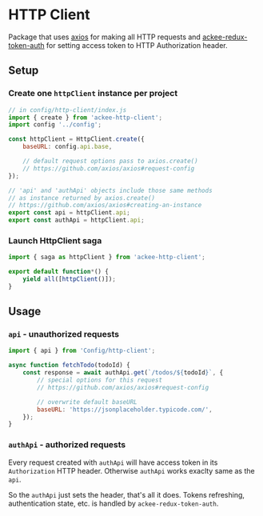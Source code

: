 # HTTP Client

Package that uses [axios](https://github.com/axios/axios) for making all HTTP requests and [ackee-redux-token-auth](https://www.npmjs.com/package/ackee-redux-token-auth) for setting access token to HTTP Authorization header.

## Setup

### Create one `httpClient` instance per project

```js
// in config/http-client/index.js
import { create } from 'ackee-http-client';
import config '../config';

const httpClient = HttpClient.create({
    baseURL: config.api.base,

    // default request options pass to axios.create()
    // https://github.com/axios/axios#request-config
});

// 'api' and 'authApi' objects include those same methods
// as instance returned by axios.create()
// https://github.com/axios/axios#creating-an-instance
export const api = httpClient.api;
export const authApi = httpClient.api;
```

### Launch HttpClient saga

```js
import { saga as httpClient } from 'ackee-http-client';

export default function*() {
    yield all([httpClient()]);
}
```

## Usage

### `api` - unauthorized requests

```js
import { api } from 'Config/http-client';

async function fetchTodo(todoId) {
    const response = await authApi.get(`/todos/${todoId}`, {
        // special options for this request
        // https://github.com/axios/axios#request-config

        // overwrite default baseURL
        baseURL: 'https://jsonplaceholder.typicode.com/',
    });
}
```

### `authApi` - authorized requests

Every request created with `authApi` will have access token in its `Authorization` HTTP header. Otherwise `authApi` works exaclty same as the `api`.

So the `authApi` just sets the header, that's all it does. Tokens refreshing, authentication state, etc. is handled by `ackee-redux-token-auth`.
